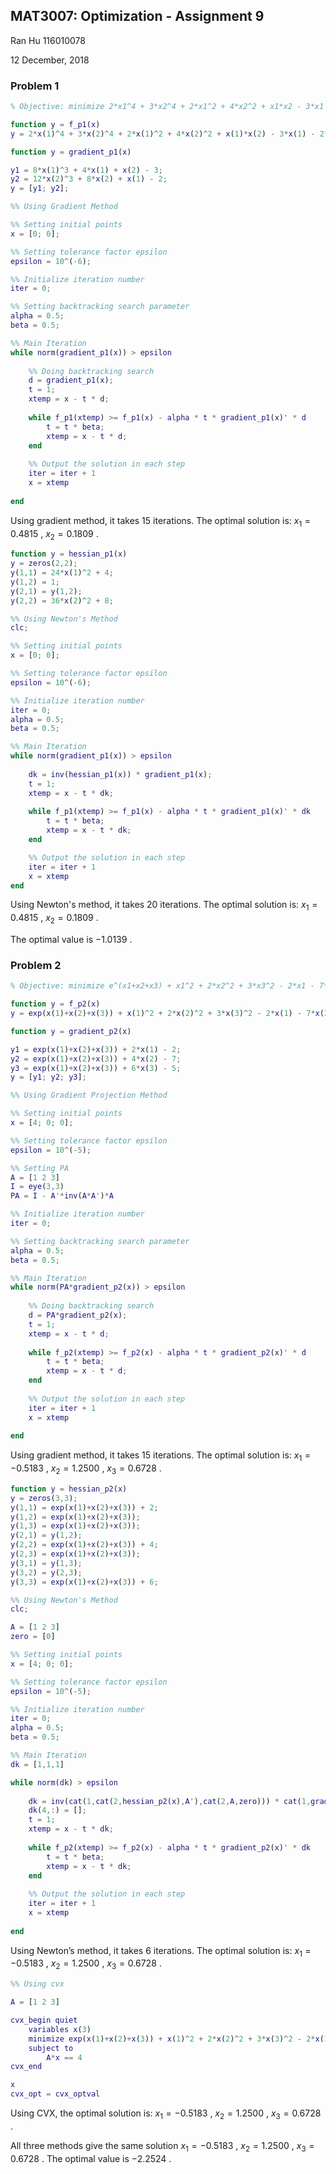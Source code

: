 ## MAT3007: Optimization - Assignment 9

Ran Hu  116010078 

12 December, 2018

### Problem 1

```matlab
% Objective: minimize 2*x1^4 + 3*x2^4 + 2*x1^2 + 4*x2^2 + x1*x2 - 3*x1 - 2*x2

function y = f_p1(x)
y = 2*x(1)^4 + 3*x(2)^4 + 2*x(1)^2 + 4*x(2)^2 + x(1)*x(2) - 3*x(1) - 2*x(2);
```

```matlab
function y = gradient_p1(x)

y1 = 8*x(1)^3 + 4*x(1) + x(2) - 3;
y2 = 12*x(2)^3 + 8*x(2) + x(1) - 2;
y = [y1; y2];
```

```matlab
%% Using Gradient Method

%% Setting initial points 
x = [0; 0];

%% Setting tolerance factor epsilon
epsilon = 10^(-6);

%% Initialize iteration number
iter = 0;

%% Setting backtracking search parameter 
alpha = 0.5;
beta = 0.5;

%% Main Iteration
while norm(gradient_p1(x)) > epsilon
    
    %% Doing backtracking search
    d = gradient_p1(x);
    t = 1;
    xtemp = x - t * d;
    
    while f_p1(xtemp) >= f_p1(x) - alpha * t * gradient_p1(x)' * d 
        t = t * beta;
        xtemp = x - t * d;
    end
    
    %% Output the solution in each step
    iter = iter + 1
    x = xtemp
    
end
```

Using gradient method, it takes 15 iterations. The optimal solution is: $x_1 = 0.4815$ , $x_2 = 0.1809$ .

```matlab
function y = hessian_p1(x)
y = zeros(2,2);
y(1,1) = 24*x(1)^2 + 4;
y(1,2) = 1;
y(2,1) = y(1,2);
y(2,2) = 36*x(2)^2 + 8;
```

```matlab
%% Using Newton's Method
clc;

%% Setting initial points
x = [0; 0];

%% Setting tolerance factor epsilon
epsilon = 10^(-6);

%% Initialize iteration number
iter = 0;
alpha = 0.5;
beta = 0.5;

%% Main Iteration
while norm(gradient_p1(x)) > epsilon
    
    dk = inv(hessian_p1(x)) * gradient_p1(x); 
	t = 1;
    xtemp = x - t * dk;
    
    while f_p1(xtemp) >= f_p1(x) - alpha * t * gradient_p1(x)' * dk 
        t = t * beta;
        xtemp = x - t * dk;
    end

    %% Output the solution in each step
    iter = iter + 1
    x = xtemp
end
```

Using Newton's method, it takes 20 iterations. The optimal solution is: $x_1 = 0.4815$ , $x_2 = 0.1809$ . 

The optimal value is $-1.0139​$ . 



### Problem 2

```matlab
% Objective: minimize e^(x1+x2+x3) + x1^2 + 2*x2^2 + 3*x3^2 - 2*x1 - 7*x2 - 5*x3

function y = f_p2(x)
y = exp(x(1)+x(2)+x(3)) + x(1)^2 + 2*x(2)^2 + 3*x(3)^2 - 2*x(1) - 7*x(2) - 5*x(3);
```

```matlab
function y = gradient_p2(x)

y1 = exp(x(1)+x(2)+x(3)) + 2*x(1) - 2;
y2 = exp(x(1)+x(2)+x(3)) + 4*x(2) - 7;
y3 = exp(x(1)+x(2)+x(3)) + 6*x(3) - 5;
y = [y1; y2; y3];
```

```matlab
%% Using Gradient Projection Method

%% Setting initial points 
x = [4; 0; 0];

%% Setting tolerance factor epsilon
epsilon = 10^(-5);

%% Setting PA
A = [1 2 3]
I = eye(3,3)
PA = I - A'*inv(A*A')*A

%% Initialize iteration number
iter = 0;

%% Setting backtracking search parameter 
alpha = 0.5;
beta = 0.5;

%% Main Iteration
while norm(PA*gradient_p2(x)) > epsilon
    
    %% Doing backtracking search
    d = PA*gradient_p2(x);
    t = 1;
    xtemp = x - t * d;
    
    while f_p2(xtemp) >= f_p2(x) - alpha * t * gradient_p2(x)' * d 
        t = t * beta;
        xtemp = x - t * d;
    end
    
    %% Output the solution in each step
    iter = iter + 1
    x = xtemp
    
end
```

Using gradient method, it takes 15 iterations. The optimal solution is: $x_1 = - 0.5183$ , $x_2 = 1.2500$ , $x_3 = 0.6728$ .

```matlab
function y = hessian_p2(x)
y = zeros(3,3);
y(1,1) = exp(x(1)+x(2)+x(3)) + 2;
y(1,2) = exp(x(1)+x(2)+x(3));
y(1,3) = exp(x(1)+x(2)+x(3));
y(2,1) = y(1,2);
y(2,2) = exp(x(1)+x(2)+x(3)) + 4;
y(2,3) = exp(x(1)+x(2)+x(3));
y(3,1) = y(1,3);
y(3,2) = y(2,3);
y(3,3) = exp(x(1)+x(2)+x(3)) + 6;
```

```matlab
%% Using Newton's Method
clc;

A = [1 2 3]
zero = [0]

%% Setting initial points
x = [4; 0; 0];

%% Setting tolerance factor epsilon
epsilon = 10^(-5);

%% Initialize iteration number
iter = 0;
alpha = 0.5;
beta = 0.5;

%% Main Iteration
dk = [1,1,1]

while norm(dk) > epsilon
    
    dk = inv(cat(1,cat(2,hessian_p2(x),A'),cat(2,A,zero))) * cat(1,gradient_p2(x),zero);
    dk(4,:) = [];
    t = 1;
    xtemp = x - t * dk;
    
    while f_p2(xtemp) >= f_p2(x) - alpha * t * gradient_p2(x)' * dk
        t = t * beta;
        xtemp = x - t * dk;
    end
    
    %% Output the solution in each step
    iter = iter + 1
    x = xtemp
    
end

```

Using Newton’s method, it takes 6 iterations. The optimal solution is: $x_1 = - 0.5183$ , $x_2 = 1.2500$ , $x_3 = 0.6728$ .

```matlab
%% Using cvx 

A = [1 2 3]

cvx_begin quiet
    variables x(3)
    minimize exp(x(1)+x(2)+x(3)) + x(1)^2 + 2*x(2)^2 + 3*x(3)^2 - 2*x(1) - 7*x(2) - 5*x(3);
    subject to 
        A*x == 4
cvx_end 

x 
cvx_opt = cvx_optval
```

Using CVX, the optimal solution is: $x_1 = - 0.5183$ , $x_2 = 1.2500$ , $x_3 = 0.6728$ .

All three methods give the same solution $x_1 = - 0.5183$ , $x_2 = 1.2500$ , $x_3 = 0.6728$ . The optimal value is $-2.2524$ .